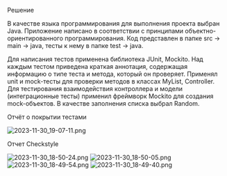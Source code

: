 Решение

В качестве языка программирования для выполнения проекта выбран Java. Приложение написано в соответствии с принципами объектно-ориентированного программирования. Код представлен в папке src -> main -> java, тесты к нему в папке test -> java.

Для написания тестов применена библиотека JUnit, Mockito. Над каждым тестом приведена краткая аннотация, содержащая информацию о типе теста и метода, который он проверяет. Применял unit и mock-тесты для проверки методов в классах MyList, Controller. Для тестирования взаимодействия контроллера и модели (интеграционные тесты) применил фреймворк Mockito для создания mock-объектов. В качестве заполнения списка выбрал Random.

Отчёт о покрытии тестами

![2023-11-30_19-07-11.png](..%2F..%2F..%2F..%2F..%2F..%2F..%2F..%2F..%2FDownloads%2F2023-11-30_19-07-11.png)

Отчет Checkstyle

![2023-11-30_18-50-24.png](..%2F..%2F..%2F..%2F..%2F..%2F..%2F..%2F..%2FDownloads%2F2023-11-30_18-50-24.png)
![2023-11-30_18-50-05.png](..%2F..%2F..%2F..%2F..%2F..%2F..%2F..%2F..%2FDownloads%2F2023-11-30_18-50-05.png)
![2023-11-30_18-49-54.png](..%2F..%2F..%2F..%2F..%2F..%2F..%2F..%2F..%2FDownloads%2F2023-11-30_18-49-54.png)
![2023-11-30_18-49-40.png](..%2F..%2F..%2F..%2F..%2F..%2F..%2F..%2F..%2FDownloads%2F2023-11-30_18-49-40.png)